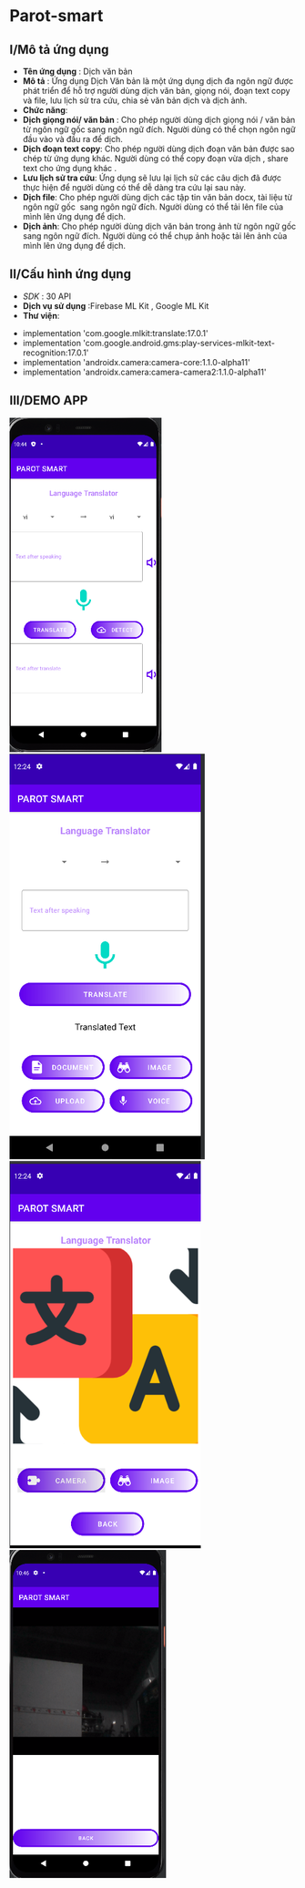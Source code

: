 # Parot-smart
## I/Mô tả ứng dụng
* **Tên ứng dụng** : Dịch văn bản
* **Mô tả** : Ứng dụng Dịch Văn bản là một ứng dụng dịch đa ngôn ngữ được phát triển để hỗ trợ người dùng dịch văn bản, giọng nói, đoạn text copy và file, lưu lịch sử tra cứu, chia sẻ văn bản dịch và dịch ảnh.
* **Chức năng**:
* **Dịch giọng nói/ văn bản** : Cho phép người dùng dịch giọng nói / văn bản từ ngôn ngữ gốc sang ngôn ngữ đích. Người dùng có thể chọn ngôn ngữ đầu vào và đầu ra để dịch.
* **Dịch đoạn text copy**: Cho phép người dùng dịch đoạn văn bản được sao chép từ ứng dụng khác. Người dùng có thể copy đoạn vừa dịch , share text cho ứng dụng khác .
* **Lưu lịch sử tra cứu**: Ứng dụng sẽ lưu lại lịch sử các câu dịch đã được thực hiện để người dùng có thể dễ dàng tra cứu lại sau này.
* **Dịch file**: Cho phép người dùng dịch các tập tin văn bản docx, tài liệu từ ngôn ngữ gốc  sang ngôn ngữ đích. Người dùng có thể tải lên file của mình lên ứng dụng để dịch.
* **Dịch ảnh**: Cho phép người dùng dịch văn bản trong ảnh từ ngôn ngữ gốc sang ngôn ngữ đích. Người dùng có thể chụp ảnh hoặc tải lên ảnh của mình lên ứng dụng để dịch.
## II/Cấu hình ứng dụng
* *SDK* : 30 API
* **Dịch vụ sử dụng** :Firebase ML Kit , Google ML Kit
* **Thư viện**: 
- implementation 'com.google.mlkit:translate:17.0.1'
- implementation 'com.google.android.gms:play-services-mlkit-text-recognition:17.0.1'
- implementation 'androidx.camera:camera-core:1.1.0-alpha11'
- implementation 'androidx.camera:camera-camera2:1.1.0-alpha11'
## III/DEMO APP
<img src="github_image/home.png">
<img src="github_image/page_voice.png">
<img src="github_image/upload_image.png">
<img src="github_image/camera.png">
